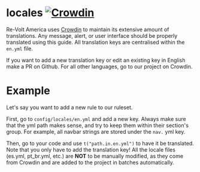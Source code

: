 locales [![Crowdin](https://badges.crowdin.net/rva/localized.svg)](https://crowdin.com/project/rva)
===
Re-Volt America uses [Crowdin](https://translate.revolt-america.com) to maintain its extensive amount of translations.
Any message, alert, or user interface should be properly translated using this guide. All translation keys are
centralised within the `en.yml` file.

If you want to add a new translation key or edit an existing key in English make a PR on Github.
For all other languages, go to our project on Crowdin.

Example
===
Let's say you want to add a new rule to our ruleset.

First, go to `config/locales/en.yml` and add a new key. Always make sure that the yml path makes sense, and try to keep
them within their section's group. For example, all navbar strings are stored under the `nav.` yml key.

Then, go to your code and use `t("path.in.en.yml")` to have it be translated. Note that you only have to add the
translation key! All the locale files (es.yml, pt_br.yml, etc.) are **NOT** to be manually modified, as they come
from Crowdin and are added to the project in batches automatically.
